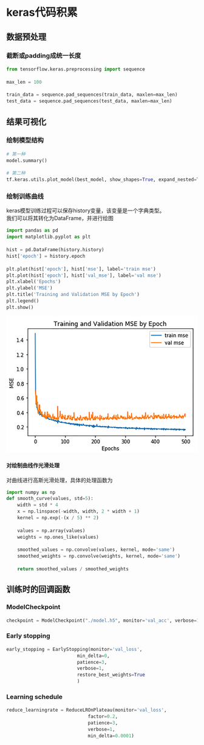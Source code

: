 # keras代码积累

## 数据预处理

### 截断或padding成统一长度

```python
from tensorflow.keras.preprocessing import sequence 

max_len = 100 

train_data = sequence.pad_sequences(train_data, maxlen=max_len) 
test_data = sequence.pad_sequences(test_data, maxlen=max_len)
```

## 结果可视化

### 绘制模型结构

```python
# 第一种
model.summary()

# 第二种
tf.keras.utils.plot_model(best_model, show_shapes=True, expand_nested=True)
```

### 绘制训练曲线

keras模型训练过程可以保存history变量，该变量是一个字典类型。  
我们可以将其转化为DataFrame，并进行绘图

```python
import pandas as pd
import matplotlib.pyplot as plt

hist = pd.DataFrame(history.history)
hist['epoch'] = history.epoch

plt.plot(hist['epoch'], hist['mse'], label='train mse') 
plt.plot(hist['epoch'], hist['val_mse'], label='val mse') 
plt.xlabel('Epochs') 
plt.ylabel('MSE') 
plt.title('Training and Validation MSE by Epoch') 
plt.legend() 
plt.show()
```

![trainingCurvePlot](pics/trainingCurvePlot.png)

#### 对绘制曲线作光滑处理

对曲线进行高斯光滑处理，具体的处理函数为

```python
import numpy as np 
def smooth_curve(values, std=5): 
    width = std * 4 
    x = np.linspace(-width, width, 2 * width + 1) 
    kernel = np.exp(-(x / 5) ** 2) 

    values = np.array(values) 
    weights = np.ones_like(values) 

    smoothed_values = np.convolve(values, kernel, mode='same')
    smoothed_weights = np.convolve(weights, kernel, mode='same') 

    return smoothed_values / smoothed_weights
```



## 训练时的回调函数

### ModelCheckpoint

```python
checkpoint = ModelCheckpoint("./model.h5", monitor='val_acc', verbose=1, save_best_only=True, mode='max')
```



### Early stopping

```python
early_stopping = EarlyStopping(monitor='val_loss',
                          min_delta=0,
                          patience=3,
                          verbose=1,
                          restore_best_weights=True
                          )


```



### Learning schedule

```python
reduce_learningrate = ReduceLROnPlateau(monitor='val_loss',
                              factor=0.2,
                              patience=3,
                              verbose=1,
                              min_delta=0.0001)
```

